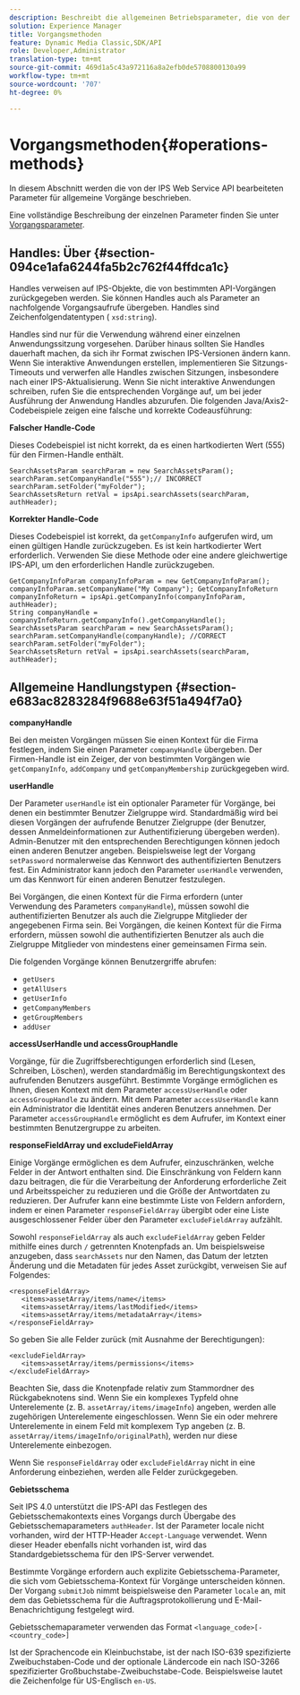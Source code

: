 ```yaml
---
description: Beschreibt die allgemeinen Betriebsparameter, die von der IPS Web Service API verarbeitet werden.
solution: Experience Manager
title: Vorgangsmethoden
feature: Dynamic Media Classic,SDK/API
role: Developer,Administrator
translation-type: tm+mt
source-git-commit: 469d1a5c43a972116a8a2efb0de5708800130a99
workflow-type: tm+mt
source-wordcount: '707'
ht-degree: 0%

---
```



# Vorgangsmethoden{#operations-methods}

In diesem Abschnitt werden die von der IPS Web Service API bearbeiteten Parameter für allgemeine Vorgänge beschrieben.

Eine vollständige Beschreibung der einzelnen Parameter finden Sie unter [Vorgangsparameter](/help/aem-ips-api/operations/c-operations-intro/c-methods/c-methods.md).

## Handles: Über {#section-094ce1afa6244fa5b2c762f44ffdca1c}

Handles verweisen auf IPS-Objekte, die von bestimmten API-Vorgängen zurückgegeben werden. Sie können Handles auch als Parameter an nachfolgende Vorgangsaufrufe übergeben. Handles sind Zeichenfolgendatentypen ( `xsd:string`).

Handles sind nur für die Verwendung während einer einzelnen Anwendungssitzung vorgesehen. Darüber hinaus sollten Sie Handles dauerhaft machen, da sich ihr Format zwischen IPS-Versionen ändern kann. Wenn Sie interaktive Anwendungen erstellen, implementieren Sie Sitzungs-Timeouts und verwerfen alle Handles zwischen Sitzungen, insbesondere nach einer IPS-Aktualisierung. Wenn Sie nicht interaktive Anwendungen schreiben, rufen Sie die entsprechenden Vorgänge auf, um bei jeder Ausführung der Anwendung Handles abzurufen. Die folgenden Java/Axis2-Codebeispiele zeigen eine falsche und korrekte Codeausführung:

**Falscher Handle-Code**

Dieses Codebeispiel ist nicht korrekt, da es einen hartkodierten Wert (555) für den Firmen-Handle enthält.

```
SearchAssetsParam searchParam = new SearchAssetsParam(); searchParam.setCompanyHandle("555");// INCORRECT 
searchParam.setFolder("myFolder"); 
SearchAssetsReturn retVal = ipsApi.searchAssets(searchParam, authHeader);
```

**Korrekter Handle-Code**

Dieses Codebeispiel ist korrekt, da `getCompanyInfo` aufgerufen wird, um einen gültigen Handle zurückzugeben. Es ist kein hartkodierter Wert erforderlich. Verwenden Sie diese Methode oder eine andere gleichwertige IPS-API, um den erforderlichen Handle zurückzugeben.

```
GetCompanyInfoParam companyInfoParam = new GetCompanyInfoParam(); 
companyInfoParam.setCompanyName("My Company"); GetCompanyInfoReturn companyInfoReturn = ipsApi.getCompanyInfo(companyInfoParam, authHeader); 
String companyHandle = companyInfoReturn.getCompanyInfo().getCompanyHandle(); 
SearchAssetsParam searchParam = new SearchAssetsParam(); searchParam.setCompanyHandle(companyHandle); //CORRECT 
searchParam.setFolder("myFolder"); 
SearchAssetsReturn retVal = ipsApi.searchAssets(searchParam, authHeader);
```

## Allgemeine Handlungstypen {#section-e683ac8283284f9688e63f51a494f7a0}

**companyHandle**

Bei den meisten Vorgängen müssen Sie einen Kontext für die Firma festlegen, indem Sie einen Parameter `companyHandle` übergeben. Der Firmen-Handle ist ein Zeiger, der von bestimmten Vorgängen wie `getCompanyInfo`, `addCompany` und `getCompanyMembership` zurückgegeben wird.

**userHandle**

Der Parameter `userHandle` ist ein optionaler Parameter für Vorgänge, bei denen ein bestimmter Benutzer Zielgruppe wird. Standardmäßig wird bei diesen Vorgängen der aufrufende Benutzer Zielgruppe (der Benutzer, dessen Anmeldeinformationen zur Authentifizierung übergeben werden). Admin-Benutzer mit den entsprechenden Berechtigungen können jedoch einen anderen Benutzer angeben. Beispielsweise legt der Vorgang `setPassword` normalerweise das Kennwort des authentifizierten Benutzers fest. Ein Administrator kann jedoch den Parameter `userHandle` verwenden, um das Kennwort für einen anderen Benutzer festzulegen.

Bei Vorgängen, die einen Kontext für die Firma erfordern (unter Verwendung des Parameters `companyHandle`), müssen sowohl die authentifizierten Benutzer als auch die Zielgruppe Mitglieder der angegebenen Firma sein. Bei Vorgängen, die keinen Kontext für die Firma erfordern, müssen sowohl die authentifizierten Benutzer als auch die Zielgruppe Mitglieder von mindestens einer gemeinsamen Firma sein.

Die folgenden Vorgänge können Benutzergriffe abrufen:

* `getUsers`
* `getAllUsers`
* `getUserInfo`
* `getCompanyMembers`
* `getGroupMembers`
* `addUser`

**accessUserHandle und accessGroupHandle**

Vorgänge, für die Zugriffsberechtigungen erforderlich sind (Lesen, Schreiben, Löschen), werden standardmäßig im Berechtigungskontext des aufrufenden Benutzers ausgeführt. Bestimmte Vorgänge ermöglichen es Ihnen, diesen Kontext mit dem Parameter `accessUserHandle` oder `accessGroupHandle` zu ändern. Mit dem Parameter `accessUserHandle` kann ein Administrator die Identität eines anderen Benutzers annehmen. Der Parameter `accessGroupHandle` ermöglicht es dem Aufrufer, im Kontext einer bestimmten Benutzergruppe zu arbeiten.

**responseFieldArray und excludeFieldArray**

Einige Vorgänge ermöglichen es dem Aufrufer, einzuschränken, welche Felder in der Antwort enthalten sind. Die Einschränkung von Feldern kann dazu beitragen, die für die Verarbeitung der Anforderung erforderliche Zeit und Arbeitsspeicher zu reduzieren und die Größe der Antwortdaten zu reduzieren. Der Aufrufer kann eine bestimmte Liste von Feldern anfordern, indem er einen Parameter `responseFieldArray` übergibt oder eine Liste ausgeschlossener Felder über den Parameter `excludeFieldArray` aufzählt.

Sowohl `responseFieldArray` als auch `excludeFieldArray` geben Felder mithilfe eines durch `/` getrennten Knotenpfads an. Um beispielsweise anzugeben, dass `searchAssets` nur den Namen, das Datum der letzten Änderung und die Metadaten für jedes Asset zurückgibt, verweisen Sie auf Folgendes:

```
<responseFieldArray> 
   <items>assetArray/items/name</items> 
   <items>assetArray/items/lastModified</items> 
   <items>assetArray/items/metadataArray</items> 
</responseFieldArray>
```

So geben Sie alle Felder zurück (mit Ausnahme der Berechtigungen):

```
<excludeFieldArray> 
   <items>assetArray/items/permissions</items> 
</excludeFieldArray>
```

Beachten Sie, dass die Knotenpfade relativ zum Stammordner des Rückgabeknotens sind. Wenn Sie ein komplexes Typfeld ohne Unterelemente (z. B. `assetArray/items/imageInfo`) angeben, werden alle zugehörigen Unterelemente eingeschlossen. Wenn Sie ein oder mehrere Unterelemente in einem Feld mit komplexem Typ angeben (z. B. `assetArray/items/imageInfo/originalPath`), werden nur diese Unterelemente einbezogen.

Wenn Sie `responseFieldArray` oder `excludeFieldArray` nicht in eine Anforderung einbeziehen, werden alle Felder zurückgegeben.

**Gebietsschema**

Seit IPS 4.0 unterstützt die IPS-API das Festlegen des Gebietsschemakontexts eines Vorgangs durch Übergabe des Gebietsschemaparameters `authHeader`. Ist der Parameter locale nicht vorhanden, wird der HTTP-Header `Accept-Language` verwendet. Wenn dieser Header ebenfalls nicht vorhanden ist, wird das Standardgebietsschema für den IPS-Server verwendet.

Bestimmte Vorgänge erfordern auch explizite Gebietsschema-Parameter, die sich vom Gebietsschema-Kontext für Vorgänge unterscheiden können. Der Vorgang `submitJob` nimmt beispielsweise den Parameter `locale` an, mit dem das Gebietsschema für die Auftragsprotokollierung und E-Mail-Benachrichtigung festgelegt wird.

Gebietsschemaparameter verwenden das Format `<language_code>[-<country_code>]`

Ist der Sprachencode ein Kleinbuchstabe, ist der nach ISO-639 spezifizierte Zweibuchstaben-Code und der optionale Ländercode ein nach ISO-3266 spezifizierter Großbuchstabe-Zweibuchstabe-Code. Beispielsweise lautet die Zeichenfolge für US-Englisch `en-US`.
